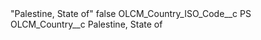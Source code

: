 <?xml version="1.0" encoding="UTF-8"?>
<CustomMetadata xmlns="http://soap.sforce.com/2006/04/metadata" xmlns:xsi="http://www.w3.org/2001/XMLSchema-instance" xmlns:xsd="http://www.w3.org/2001/XMLSchema">
    <label>&quot;Palestine, State of&quot;</label>
    <protected>false</protected>
    <values>
        <field>OLCM_Country_ISO_Code__c</field>
        <value xsi:type="xsd:string">PS</value>
    </values>
    <values>
        <field>OLCM_Country__c</field>
        <value xsi:type="xsd:string">Palestine, State of</value>
    </values>
</CustomMetadata>
